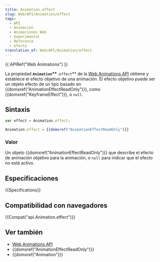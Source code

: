 ```yaml
---
title: Animation.effect
slug: Web/API/Animation/effect
tags:
  - API
  - Animacion
  - Animaciones Web
  - Experimental
  - Reference
  - efecto
translation_of: Web/API/Animation/effect
---
```

 {{ APIRef("Web Animations") }}

La propiedad **`Animation`\*\***`.effect`\*\* de la [Web Animations API](/es/docs/Web/API/Web_Animations_API) obtiene y establece el efecto objetivo de una animación. El efecto objetivo puede ser un objeto efecto de un tipo basado en {{domxref("AnimationEffectReadOnly")}}, como {{domxref("KeyframeEffect")}}, o `null`.

## Sintaxis

```js
var effect = Animation.effect;

Animation.effect = {{domxref("AnimationEffectReadOnly")}}
```

### Valor

Un objeto {{domxref("AnimationEffectReadOnly")}} que describe el efecto de animación objetivo para la animación, o `null` para indicar que el efecto no está activo.

## Especificaciones

{{Specifications}}

## Compatibilidad con navegadores

{{Compat("api.Animation.effect")}}

## Ver también

- [Web Animations API](/es/docs/Web/API/Web_Animations_API)
- {{domxref("AnimationEffectReadOnly")}}
- {{domxref("Animation")}}
